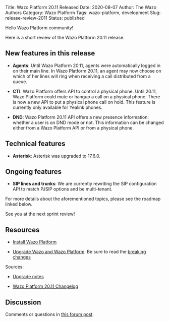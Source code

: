 Title: Wazo Platform 20.11 Released
Date: 2020-08-07
Author: The Wazo Authors
Category: Wazo Platform
Tags: wazo-platform, development
Slug: release-review-2011
Status: published

Hello Wazo Platform community!

Here is a short review of the Wazo Platform 20.11 release.

## New features in this release

* **Agents**: Until Wazo Platform 20.11, agents were automatically logged in on their main line. In Wazo Platform 20.11, an agent may now choose on which of her lines will ring when receiving a call distributed from a queue.

* **CTI**: Wazo Platform offers API to control a physical phone. Until 20.11, Wazo Platform could mute or hangup a call on a physical phone. There is now a new API to put a physical phone call on hold. This feature is currently only available for Yealink phones.

* **DND**: Wazo Platform 20.11 API offers a new presence information: whether a user is on DND mode or not. This information can be changed either from a Wazo Platform API or from a physical phone.

## Technical features

* **Asterisk**: Asterisk was upgraded to 17.6.0.

## Ongoing features

* **SIP lines and trunks**: We are currently rewriting the SIP configuration API to match PJSIP options and be multi-tenant.


For more details about the aforementioned topics, please see the roadmap linked below.

See you at the next sprint review!

## Resources

* [Install Wazo Platform](/install)

* [Upgrade Wazo and Wazo Platform](/uc-doc/upgrade/). Be sure to read the [breaking changes](/uc-doc/upgrade/upgrade_notes#20-11)

Sources:

* [Upgrade notes](/uc-doc/upgrade/upgrade_notes#20-11)

* [Wazo Platform 20.11 Changelog](https://wazo-dev.atlassian.net/issues/?jql=project%3DWAZO%20AND%20fixVersion%3D20.11)

## Discussion

Comments or questions in [this forum post](https://wazo-platform.discourse.group/t/blog-wazo-platform-20-11-released).
